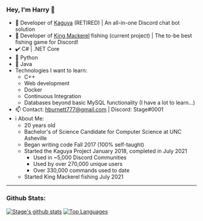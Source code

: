 ### Hey, I'm Harry 👋

- 🔭 Developer of [Kaguya](https://github.com/kaguyabot/Kaguya) (RETIRED) | An all-in-one Discord chat bot solution
- 🎣 Developer of [King Mackerel](https://github.com/stageosu/king-mackerel) fishing (current project) | The to-be best fishing game for Discord!
- ✔️ C# | .NET Core
- 🚧 Python
- 🚧 Java
- Technologies I want to learn:
    - C++
    - Web development
    - Docker
    - Continuous Integration
    - Databases beyond basic MySQL functionality (I have a lot to learn...)
- 📫 Contact: hburnett777@gmail.com | Discord: Stage#0001
- ℹ About Me:
    - 20 years old
    - Bachelor's of Science Candidate for Computer Science at UNC Asheville
    - Began writing code Fall 2017 (100% self-taught)
    - Started the Kaguya Project January 2018, completed in July 2021
        - Used in ~5,000 Discord Communities
        - Used by over 270,000 unique users
        - Over 330,000 commands used to date
    - Started King Mackerel fishing July 2021
---
### Github Stats:
[![Stage's github stats](https://github-readme-stats.vercel.app/api?username=stageosu&count_private=true&show_icons=true&theme=radical)](https://github.com/anuraghazra/github-readme-stats)
[![Top Languages](https://github-readme-stats.vercel.app/api/top-langs/?username=stageosu&theme=radical)](https://github.com/anuraghazra/github-readme-stats)
